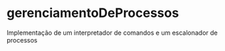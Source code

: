 # gerenciamentoDeProcessos
Implementação de um interpretador de comandos e um escalonador de processos
